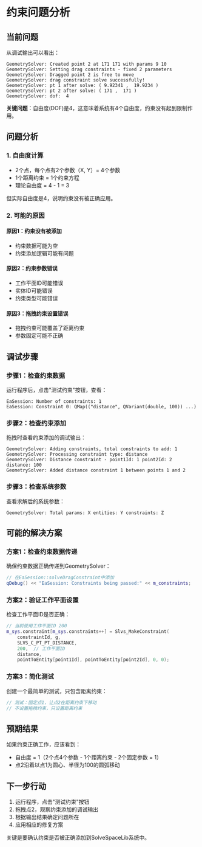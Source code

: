 # 约束问题分析

## 当前问题

从调试输出可以看出：
```
GeometrySolver: Created point 2 at 171 171 with params 9 10
GeometrySolver: Setting drag constraints - fixed 2 parameters
GeometrySolver: Dragged point 2 is free to move
GeometrySolver: drag constraint solve successfully!
GeometrySolver: pt 1 after solve: ( 9.92341 ,  19.9234 )
GeometrySolver: pt 2 after solve: ( 171 ,  171 )
GeometrySolver: dof:  4
```

**关键问题**：自由度(DOF)是4，这意味着系统有4个自由度，约束没有起到限制作用。

## 问题分析

### 1. 自由度计算
- 2个点，每个点有2个参数（X, Y）= 4个参数
- 1个距离约束 = 1个约束方程
- 理论自由度 = 4 - 1 = 3

但实际自由度是4，说明约束没有被正确应用。

### 2. 可能的原因

#### 原因1：约束没有被添加
- 约束数据可能为空
- 约束添加逻辑可能有问题

#### 原因2：约束参数错误
- 工作平面ID可能错误
- 实体ID可能错误
- 约束类型可能错误

#### 原因3：拖拽约束设置错误
- 拖拽约束可能覆盖了距离约束
- 参数固定可能不正确

## 调试步骤

### 步骤1：检查约束数据
运行程序后，点击"测试约束"按钮，查看：
```
EaSession: Number of constraints: 1
EaSession: Constraint 0: QMap(("distance", QVariant(double, 100)) ...)
```

### 步骤2：检查约束添加
拖拽时查看约束添加的调试输出：
```
GeometrySolver: Adding constraints, total constraints to add: 1
GeometrySolver: Processing constraint type: distance
GeometrySolver: Distance constraint - point1Id: 1 point2Id: 2 distance: 100
GeometrySolver: Added distance constraint 1 between points 1 and 2
```

### 步骤3：检查系统参数
查看求解后的系统参数：
```
GeometrySolver: Total params: X entities: Y constraints: Z
```

## 可能的解决方案

### 方案1：检查约束数据传递
确保约束数据正确传递到GeometrySolver：
```cpp
// 在EaSession::solveDragConstraint中添加
qDebug() << "EaSession: Constraints being passed:" << m_constraints;
```

### 方案2：验证工作平面设置
检查工作平面ID是否正确：
```cpp
// 当前使用工作平面ID 200
m_sys.constraint[m_sys.constraints++] = Slvs_MakeConstraint(
    constraintId, g,
    SLVS_C_PT_PT_DISTANCE,
    200,  // 工作平面ID
    distance,
    pointToEntity[point1Id], pointToEntity[point2Id], 0, 0);
```

### 方案3：简化测试
创建一个最简单的测试，只包含距离约束：
```cpp
// 测试：固定点1，让点2在距离约束下移动
// 不设置拖拽约束，只设置距离约束
```

## 预期结果

如果约束正确工作，应该看到：
- 自由度 = 1（2个点4个参数 - 1个距离约束 - 2个固定参数 = 1）
- 点2沿着以点1为圆心、半径为100的圆弧移动

## 下一步行动

1. 运行程序，点击"测试约束"按钮
2. 拖拽点2，观察约束添加的调试输出
3. 根据输出结果确定问题所在
4. 应用相应的修复方案

关键是要确认约束是否被正确添加到SolveSpaceLib系统中。
